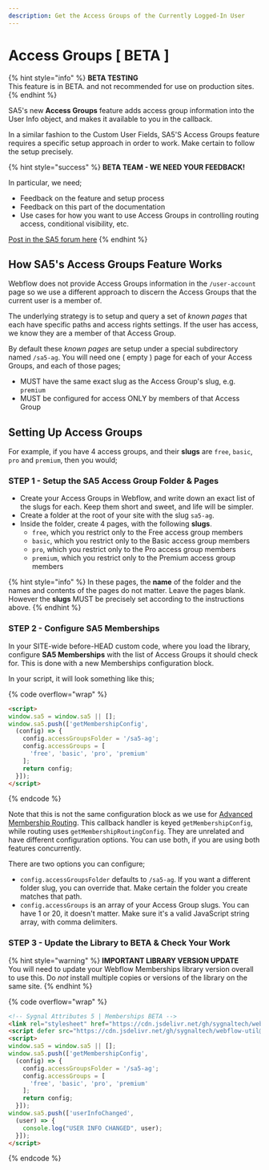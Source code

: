 ```yaml
---
description: Get the Access Groups of the Currently Logged-In User
---
```


# Access Groups \[ BETA ]

{% hint style="info" %}
**BETA TESTING**\
This feature is in BETA. and not recommended for use on production sites.  &#x20;
{% endhint %}

SA5's new **Access Groups** feature adds access group information into the User Info object, and makes it available to you in the callback.&#x20;

In a similar fashion to the Custom User Fields, SA5'S Access Groups feature requires a specific setup approach in order to work. Make certain to follow the setup precisely.&#x20;

{% hint style="success" %}
**BETA TEAM - WE NEED YOUR FEEDBACK!**

In particular, we need;

* Feedback on the feature and setup process
* Feedback on this part of the documentation
* Use cases for how you want to use Access Groups in controlling routing access, conditional visibility, etc. &#x20;

[Post in the SA5 forum here](https://sygnal-attr.discourse.group/)
{% endhint %}

## How SA5's Access Groups Feature Works

Webflow does not provide Access Groups information in the `/user-account` page so we use a different approach to discern the Access Groups that the current user is a member of.

The underlying strategy is to setup and query a set of _known pages_ that each have specific paths and access rights settings. If the user has access, we know they are a member of that Access Group.

By default these _known pages_ are setup under a special subdirectory named `/sa5-ag`. You will need one ( empty ) page for each of your Access Groups, and each of those pages;&#x20;

* MUST have the same exact slug as the Access Group's slug, e.g. `premium`
* MUST be configured for access ONLY by members of that Access Group

## Setting Up Access Groups

For example, if you have 4 access groups, and their **slugs** are `free`, `basic`, `pro` and `premium`, then you would;

### STEP 1 - Setup the SA5 Access Group Folder & Pages

* Create your Access Groups in Webflow, and write down an exact list of the slugs for each. Keep them short and sweet, and life will be simpler. &#x20;
* Create a folder at the root of your site with the slug `sa5-ag`.&#x20;
* Inside the folder, create 4 pages, with the following **slugs**.
  * `free`, which you restrict only to the Free access group members
  * `basic`, which you restrict only to the Basic access group members
  * `pro`, which you restrict only to the Pro access group members
  * `premium`, which you restrict only to the Premium access group members

{% hint style="info" %}
In these pages, the **name** of the folder and the names and contents of the pages do not matter. Leave the pages blank. However the **slugs** MUST be precisely set according to the instructions above.&#x20;
{% endhint %}

### STEP 2 - Configure SA5 Memberships

In your SITE-wide before-HEAD custom code, where you load the library, configure **SA5 Memberships** with the list of Access Groups it should check for. This is done with a new Memberships configuration block.

In your script, it will look something like this;

{% code overflow="wrap" %}
```html
<script>
window.sa5 = window.sa5 || [];
window.sa5.push(['getMembershipConfig', 
  (config) => {
    config.accessGroupsFolder = '/sa5-ag';
    config.accessGroups = [
      'free', 'basic', 'pro', 'premium'
    ];
    return config;
  }]); 
</script>
```
{% endcode %}

Note that this is not the same configuration block as we use for [Advanced Membership Routing](../advanced-log-in-and-sign-up-flow.md). This callback handler is keyed `getMembershipConfig`, while routing uses `getMembershipRoutingConfig`. They are unrelated and have different configuration options. You can use both, if you are using both features concurrently.&#x20;

There are two options you can configure;

* `config.accessGroupsFolder` defaults to `/sa5-ag`. If you want a different folder slug, you can override that. Make certain the folder you create matches that path.&#x20;
* `config.accessGroups` is an array of your Access Group slugs. You can have 1 or 20, it doesn't matter. Make sure it's a valid JavaScript string array, with comma delimiters. &#x20;

### STEP 3 - Update the Library to BETA & Check Your Work

{% hint style="warning" %}
**IMPORTANT LIBRARY VERSION UPDATE** \
You will need to update your Webflow Memberships library version overall to use this. Do _not_ install multiple copies or versions of the library on the same site.&#x20;
{% endhint %}

{% code overflow="wrap" %}
```html
<!-- Sygnal Attributes 5 | Memberships BETA -->
<link rel="stylesheet" href="https://cdn.jsdelivr.net/gh/sygnaltech/webflow-util@5.3.1-beta/dist/css/webflow-membership.css"> 
<script defer src="https://cdn.jsdelivr.net/gh/sygnaltech/webflow-util@5.3.1-beta/dist/nocode/webflow-membership.js"></script>
<script>
window.sa5 = window.sa5 || [];
window.sa5.push(['getMembershipConfig', 
  (config) => {
    config.accessGroupsFolder = '/sa5-ag';
    config.accessGroups = [
      'free', 'basic', 'pro', 'premium'
    ];
    return config;
  }]); 
window.sa5.push(['userInfoChanged', 
  (user) => {
    console.log("USER INFO CHANGED", user); 
  }]);   
</script>
```
{% endcode %}











